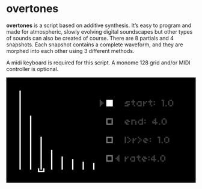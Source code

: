 # overtones
**overtones** is a script based on additive synthesis. It’s easy to program and made for atmospheric, slowly evolving digital soundscapes but other types of sounds can also be created of course. There are 8 partials and 4 snapshots. Each snapshot contains a complete waveform, and they are morphed into each other using 3 different methods.

A midi keyboard is required for this script. A monome 128 grid and/or MIDI controller is optional.  
  
![overtones](/manual/overtones_section1.png)